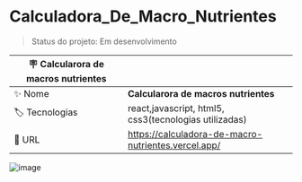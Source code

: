 # Calculadora_De_Macro_Nutrientes
> Status do projeto: Em desenvolvimento

| :placard: Calcularora de macros nutrientes |     |
| -------------  | --- |
| :sparkles: Nome        | **Calcularora de macros nutrientes**
| :label: Tecnologias | react,javascript, html5, css3(tecnologias utilizadas)
| :rocket: URL         |https://calculadora-de-macro-nutrientes.vercel.app/

![image](https://user-images.githubusercontent.com/50180854/209872813-46f737c4-66fb-435a-b122-8f8da9847840.png#vitrinedev)


